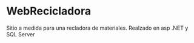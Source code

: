 # WebRecicladora
Sitio a medida para una recladora de materiales. Realzado en asp .NET y SQL Server
